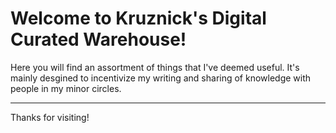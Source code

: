 # Welcome to Kruznick's Digital Curated Warehouse!

Here you will find an assortment of things that I've deemed useful. It's mainly desgined to incentivize my writing and sharing of knowledge with people in my minor circles.



---

Thanks for visiting!
